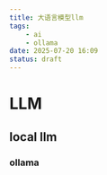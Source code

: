 ```yaml
---
title: 大语言模型llm
tags:
    - ai
    - ollama
date: 2025-07-20 16:09
status: draft
---
```


# LLM

## local llm

### ollama
